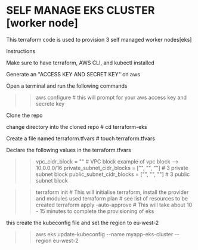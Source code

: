 # SELF MANAGE EKS CLUSTER [worker node]

This terraform code is used to provision 3 self managed worker nodes[eks]

Instructions

Make sure to have terraform, AWS CLI, and kubectl installed

Generate an "ACCESS KEY AND SECRET KEY" on aws

Open a terminal and run the following commands
>> aws configure # this will prompt for your aws access key and secrete key 

Clone the repo

change directory into the cloned repo # cd terraform-eks

Create a file named terraform.tfvars # touch terraform.tfvars 

Declare the following values in the terraform.tfvars
>> vpc_cidr_block = "" # VPC block example of vpc block --> 10.0.0.0/16 
>> private_subnet_cidr_blocks = ["", "", ""] # 3 private subnet block
>> public_subnet_cidr_blocks = ["", "", ""]  # 3 public subnet block

>> terraform init # This will initialise terraform, install the provider and modules used
>> terraform plan # see list of resources to be created
>> terraform apply -auto-approve # This will take about 10 - 15 minutes to complete the provisioning of eks

this create the kubeconfig file and set the region to eu-west-2
>> aws eks update-kubeconfig --name myapp-eks-cluster --region eu-west-2

